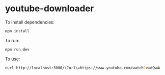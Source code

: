 # youtube-downloader

To install dependencies:

```bash
npm install
```

To run:
```bash
npm run dev
```

To use:
```bash
curl http://localhost:3000/\?url\=https://www.youtube.com/watch?v=dQw4w9WgXcQ
```
